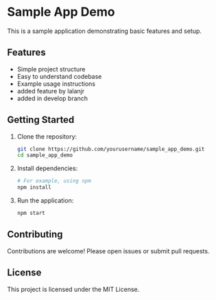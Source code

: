 # Sample App Demo

This is a sample application demonstrating basic features and setup.

## Features

- Simple project structure
- Easy to understand codebase
- Example usage instructions
- added feature by lalanjr
- added in develop branch

## Getting Started

1. Clone the repository:
    ```bash
    git clone https://github.com/yourusername/sample_app_demo.git
    cd sample_app_demo
    ```

2. Install dependencies:
    ```bash
    # For example, using npm
    npm install
    ```

3. Run the application:
    ```bash
    npm start
    ```

## Contributing

Contributions are welcome! Please open issues or submit pull requests.

## License

This project is licensed under the MIT License.
